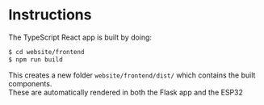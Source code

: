 # Instructions

The TypeScript React app is built by doing:

```bash
$ cd website/frontend
$ npm run build
```

This creates a new folder `website/frontend/dist/` which contains the built components. \
These are automatically rendered in both the Flask app and the ESP32
